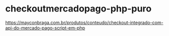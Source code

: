 # checkoutmercadopago-php-puro
https://mayconbraga.com.br/produtos/conteudo/checkout-integrado-com-api-do-mercado-pago-script-em-php
